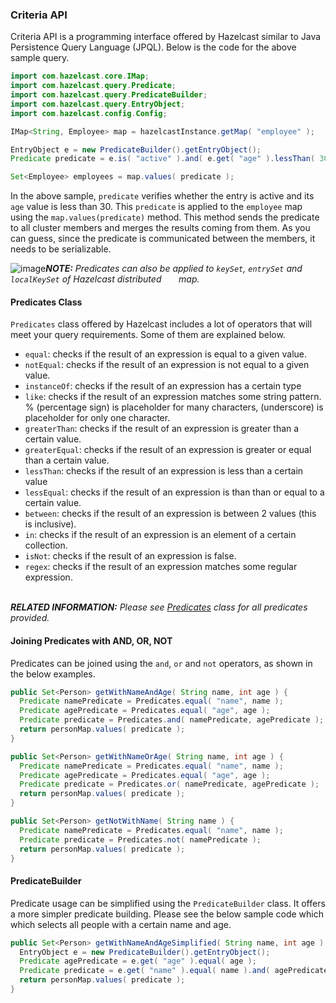 


### Criteria API

Criteria API is a programming interface offered by Hazelcast similar to Java Persistence Query Language (JPQL). Below is the code
for the above sample query.

```java
import com.hazelcast.core.IMap;
import com.hazelcast.query.Predicate;
import com.hazelcast.query.PredicateBuilder;
import com.hazelcast.query.EntryObject;
import com.hazelcast.config.Config;

IMap<String, Employee> map = hazelcastInstance.getMap( "employee" );

EntryObject e = new PredicateBuilder().getEntryObject();
Predicate predicate = e.is( "active" ).and( e.get( "age" ).lessThan( 30 ) );

Set<Employee> employees = map.values( predicate );
```

In the above sample, `predicate` verifies whether the entry is active and its `age` value is less than 30. This `predicate` is
applied to the `employee` map using the `map.values(predicate)` method. This method sends the predicate to all cluster members
and merges the results coming from them. As you can guess, since the predicate is communicated between the members, it needs to
be serializable.

![image](images/NoteSmall.jpg)***NOTE:*** *Predicates can also be applied to `keySet`, `entrySet` and `localKeySet` of Hazelcast distributed 
&nbsp;&nbsp;&nbsp;&nbsp;&nbsp;&nbsp;map.*

#### Predicates Class

`Predicates` class offered by Hazelcast includes a lot of operators that will meet your query requirements. Some of them are
explained below.

- `equal`: checks if the result of an expression is equal to a given value.
- `notEqual`: checks if the result of an expression is not equal to a given value.
- `instanceOf`: checks if the result of an expression has a certain type
- `like`: checks if the result of an expression matches some string pattern. % (percentage sign) is placeholder for many
characters,  (underscore) is placeholder for only one character.
- `greaterThan`: checks if the result of an expression is greater than a certain value.
- `greaterEqual`: checks if the result of an expression is greater or equal than a certain value.
- `lessThan`: checks if the result of an expression is less than a certain value
- `lessEqual`: checks if the result of an expression is than than or equal to a certain value.
- `between`: checks if the result of an expression is between 2 values (this is inclusive).
- `in`: checks if the result of an expression is an element of a certain collection.
- `isNot`: checks if the result of an expression is false.
- `regex`: checks if the result of an expression matches some regular expression.
<br></br>

***RELATED INFORMATION:*** *Please see
[Predicates](https://github.com/hazelcast/hazelcast/blob/2709bc81cd499a3160827de24422cdb6cf98fe36/hazelcast/src/main/java/com/hazelcast/query/Predicates.java)
class for all predicates provided.*


#### Joining Predicates with AND, OR, NOT

Predicates can be joined using the `and`, `or` and `not` operators, as shown in the below examples.

```java
public Set<Person> getWithNameAndAge( String name, int age ) {
  Predicate namePredicate = Predicates.equal( "name", name );
  Predicate agePredicate = Predicates.equal( "age", age );
  Predicate predicate = Predicates.and( namePredicate, agePredicate );
  return personMap.values( predicate );
}
```

```java
public Set<Person> getWithNameOrAge( String name, int age ) {
  Predicate namePredicate = Predicates.equal( "name", name );
  Predicate agePredicate = Predicates.equal( "age", age );
  Predicate predicate = Predicates.or( namePredicate, agePredicate );
  return personMap.values( predicate );
}
```

```java
public Set<Person> getNotWithName( String name ) {
  Predicate namePredicate = Predicates.equal( "name", name );
  Predicate predicate = Predicates.not( namePredicate );
  return personMap.values( predicate );
}
```


#### PredicateBuilder

Predicate usage can be simplified using the `PredicateBuilder` class. It offers a more simpler predicate building. Please see the
below sample code which which selects all people with a certain name and age.

```java
public Set<Person> getWithNameAndAgeSimplified( String name, int age ) {
  EntryObject e = new PredicateBuilder().getEntryObject();
  Predicate agePredicate = e.get( "age" ).equal( age );
  Predicate predicate = e.get( "name" ).equal( name ).and( agePredicate );
  return personMap.values( predicate );
}
```


